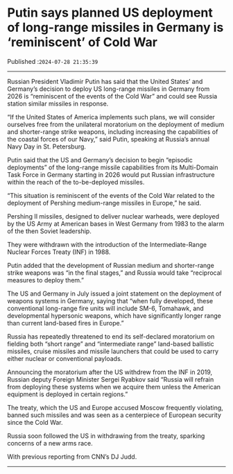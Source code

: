 # Putin says planned US deployment of long-range missiles in Germany is ‘reminiscent’ of Cold War

Published :`2024-07-28 21:35:39`

---

Russian President Vladimir Putin has said that the United States’ and Germany’s decision to deploy US long-range missiles in Germany from 2026 is “reminiscent of the events of the Cold War” and could see Russia station similar missiles in response.

“If the United States of America implements such plans, we will consider ourselves free from the unilateral moratorium on the deployment of medium and shorter-range strike weapons, including increasing the capabilities of the coastal forces of our Navy,” said Putin, speaking at Russia’s annual Navy Day in St. Petersburg.

Putin said that the US and Germany’s decision to begin “episodic deployments” of the long-range missile capabilities from its Multi-Domain Task Force in Germany starting in 2026 would put Russian infrastructure within the reach of the to-be-deployed missiles.

“This situation is reminiscent of the events of the Cold War related to the deployment of Pershing medium-range missiles in Europe,” he said.

Pershing II missiles, designed to deliver nuclear warheads, were deployed by the US Army at American bases in West Germany from 1983 to the alarm of the then Soviet leadership.

They were withdrawn with the introduction of the Intermediate-Range Nuclear Forces Treaty (INF) in 1988.

Putin added that the development of Russian medium and shorter-range strike weapons was “in the final stages,” and Russia would take “reciprocal measures to deploy them.”

The US and Germany in July issued a joint statement on the deployment of weapons systems in Germany, saying that “when fully developed, these conventional long-range fire units will include SM-6, Tomahawk, and developmental hypersonic weapons, which have significantly longer range than current land-based fires in Europe.”

Russia has repeatedly threatened to end its self-declared moratorium on fielding both “short range” and “intermediate range” land-based ballistic missiles, cruise missiles and missile launchers that could be used to carry either nuclear or conventional payloads.

Announcing the moratorium after the US withdrew from the INF in 2019, Russian deputy Foreign Minister Sergei Ryabkov said “Russia will refrain from deploying these systems when we acquire them unless the American equipment is deployed in certain regions.”

The treaty, which the US and Europe accused Moscow frequently violating, banned such missiles and was seen as a centerpiece of European security since the Cold War.

Russia soon followed the US in withdrawing from the treaty, sparking concerns of a new arms race.

With previous reporting from CNN’s DJ Judd.

---

